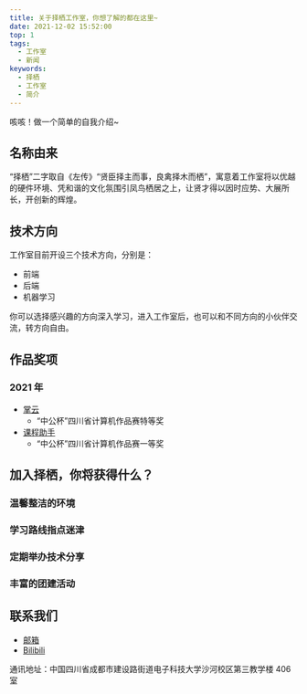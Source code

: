 ```yaml
---
title: 关于择栖工作室，你想了解的都在这里~
date: 2021-12-02 15:52:00
top: 1
tags:
  - 工作室
  - 新闻
keywords:
  - 择栖
  - 工作室
  - 简介
---
```


咳咳！做一个简单的自我介绍~

<!-- more -->

## 名称由来

“择栖”二字取自《左传》“贤臣择主而事，良禽择木而栖”，寓意着工作室将以优越的硬件环境、凭和谐的文化氛围引凤鸟栖居之上，让贤才得以因时应势、大展所长，开创新的辉煌。

## 技术方向

工作室目前开设三个技术方向，分别是：

- 前端
- 后端
- 机器学习

你可以选择感兴趣的方向深入学习，进入工作室后，也可以和不同方向的小伙伴交流，转方向自由。

## 作品奖项

### 2021 年

- [掌云]()
  - “中公杯”四川省计算机作品赛特等奖
- [课程助手]()
  - “中公杯”四川省计算机作品赛一等奖

## 加入择栖，你将获得什么？

### 温馨整洁的环境

### 学习路线指点迷津

### 定期举办技术分享

### 丰富的团建活动

## 联系我们

- [邮箱](mailto:contact@zeqi.tech)
- [Bilibili](https://space.bilibili.com/1023155897)

通讯地址：中国四川省成都市建设路街道电子科技大学沙河校区第三教学楼 406 室
